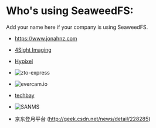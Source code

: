 # Who's using SeaweedFS:

Add your name here if your company is using SeaweedFS.

* https://www.jonahnz.com
* [4Sight Imaging](https://www.4sightimaging.com/)

* [Hypixel](https://hypixel.net/threads/dev-blog-5-storing-your-skyblock-island.2190753/)

* ![zto-express](https://cloud.githubusercontent.com/assets/9703404/22941556/de3c9742-f320-11e6-8445-ca06a54890bd.png)

* ![evercam.io](https://evercam.io/wp-content/themes/evercam/img/everlogo.png)

* [techbay](http://www.qualebs.com/techbay/)

* ![SANMS](https://i.imgur.com/JNyx3CC_d.jpg?maxwidth=640&shape=thumb&fidelity=high)

* 京东登月平台 (http://geek.csdn.net/news/detail/228285)